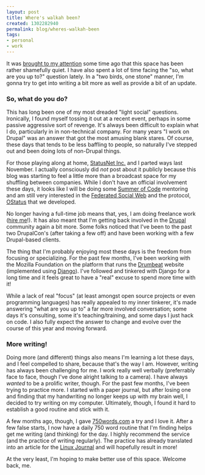 ```yaml
--- 
layout: post
title: Where's walkah been?
created: 1302282940
permalink: blog/wheres-walkah-been
tags: 
- personal
- work
---
```

It was [brought to my attention](https://twitter.com/#!/Dries/status/47382029028950016) some time ago that this space has been rather shamefully quiet. I have also spent a lot of time facing the "so, what are you up to?" question lately. In a "two birds, one stone" manner, I'm gonna try to get into writing a bit more as well as provide a bit of an update.

### So, what do you do?

This has long been one of my most dreaded "light social" questions. Ironically, I found myself tossing it out at a recent event, perhaps in some passive aggressive sort of revenge. It's always been difficult to explain what I do, particularly in in non-technical company. For many years "I work on Drupal" was an answer that got the most amusing blank stares. Of course, these days that tends to be less baffling to people, so naturally I've stepped out and been doing lots of non-Drupal things.

For those playing along at home, [StatusNet Inc.](http://status.net/) and I parted ways last November. I actually consciously did *not* post about it publicly because this blog was starting to feel a little more than a broadcast space for my shuffling between companies. While I don't have an official involvement these days, it looks like I will be doing some [Summer of Code](http://code.google.com/soc/) mentoring and am still very interested in the [Federated Social Web](http://federatedsocialweb.net/) and the protocol, [OStatus](http://ostatus.org/) that we developed.

No longer having a full-time job means that, yes, I am doing freelance work ([hire me](http://walkah.net/contact)!). It has also meant that I'm getting back involved in the [Drupal](http://drupal.org/) community again a bit more. Some folks noticed that I've been to the past two DrupalCon's (after taking a few off) and have been working with a few Drupal-based clients.

The thing that I'm probably enjoying most these days is the freedom from focusing or specializing. For the past few months, I've been working with the Mozilla Foundation on the platform that runs the [Drumbeat](http://drumbeat.org/) website (implemented using [Django](http://www.djangoproject.com/)). I've followed and tinkered with Django for a long time and it feels great to have a "real" excuse to spend more time with it!

While a lack of real "focus" (at least amongst open source projects or even programming languages) has really appealed to my inner tinkerer, it's made answering "what are you up to" a far more involved conversation; some days it's consulting, some it's teaching/training, and some days I just hack on code. I also fully expect the answer to change and evolve over the course of this year and moving forward.

### More writing!

Doing more (and different) things also means I'm learning a lot these days, and I feel compelled to share, because that's the way I am. However, writing has always been challenging for me. I work really well verbally (preferrably face to face, though I've done alright talking to a camera). I have always *wanted* to be a prolific writer, though. For the past few months, I've been trying to practice more. I started with a paper journal, but after losing one and finding that my handwriting no longer keeps up with my brain well, I decided to try writing on my computer. Ultimately, though, I found it hard to establish a good routine and stick with it. 

A few months ago, though, I gave [750words.com](http://750words.com/) a try and I love it. After a few false starts, I now have a daily 750 word routine that I'm finding helps get me writing (and thinking) for the day. I highly recommend the service (and the practice of writing regularly). The practice has already translated into an article for the [Linux Journal](http://www.linuxjournal.com/) and will hopefully result in more!

At the very least, I'm hoping to make better use of this space. Welcome back, me.
